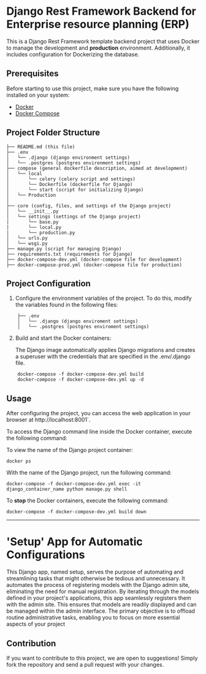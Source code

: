 # Django Rest Framework Backend for Enterprise resource planning (ERP)

This is a Django Rest Framework template backend project that uses Docker to manage the development and **production** environment. Additionally, it includes configuration for Dockerizing the database.

## Prerequisites

Before starting to use this project, make sure you have the following installed on your system:

- [Docker](https://www.docker.com/)
- [Docker Compose](https://docs.docker.com/compose/)

## Project Folder Structure


```
├── README.md (this file)
├── .env
│   └── .django (django environment settings)
│   └── .postgres (postgres environment settings)
├── compose (general dockerfile description, aimed at development)
│   └── local
│       └── celery (celery script and settings)
│       └── Dockerfile (dockerfile for Django)
│       └── start (script for initializing Django)
│   └── Production
│     
├── core (config, files, and settings of the Django project)
│   └── __init__.py
│   └── settings (settings of the Django project)
|       └── base.py
|       └── local.py
|       └── production.py
│   └── urls.py
│   └── wsgi.py
├── manage.py (script for managing Django)
├── requirements.txt (requirements for Django)
├── docker-compose-dev.yml (docker-compose file for development)
├── docker-compose-prod.yml (docker-compose file for production)

```

## Project Configuration

1. Configure the environment variables of the project. To do this, modify the variables found in the following files:

```
    ├── .env
    │   └── .django (django enviroment settings)
    │   └── .postgres (postgres enviroment settings)
```

2. Build and start the Docker containers:

   The Django image automatically applies Django migrations and creates a superuser with the credentials that are specified in the .env/.django file.


```
    docker-compose -f docker-compose-dev.yml build
    docker-compose -f docker-compose-dev.yml up -d
```

## Usage
After configuring the project, you can access the web application in your browser at http://localhost:8001`.

To access the Django command line inside the Docker container, execute the following command:

To view the name of the Django project container:
```
docker ps
```

With the name of the Django project, run the following command:

```
docker-compose -f docker-compose-dev.yml exec -it django_container_name python manage.py shell
```

To **stop** the Docker containers, execute the following command:

```
docker-compose -f docker-compose-dev.yml build down
```
--------------------

# 'Setup' App for Automatic Configurations

This Django app, named setup, serves the purpose of automating and streamlining tasks that might otherwise be tedious and unnecessary. It automates the process of registering models with the Django admin site, eliminating the need for manual registration. By iterating through the models defined in your project's applications, this app seamlessly registers them with the admin site. This ensures that models are readily displayed and can be managed within the admin interface. The primary objective is to offload routine administrative tasks, enabling you to focus on more essential aspects of your project


## Contribution
If you want to contribute to this project, we are open to suggestions! Simply fork the repository and send a pull request with your changes.